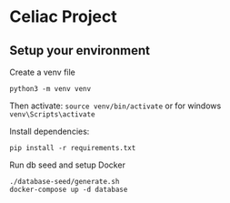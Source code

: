 # Celiac Project

## Setup your environment

Create a venv file

```
python3 -m venv venv
```

Then activate:
`source venv/bin/activate`
or for windows
`venv\Scripts\activate`

Install dependencies:
```
pip install -r requirements.txt
```
Run db seed and setup Docker
```
./database-seed/generate.sh
docker-compose up -d database
```

